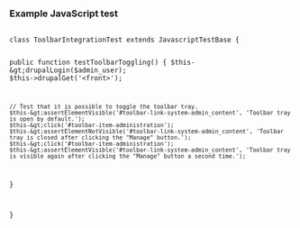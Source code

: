 <h3>Example JavaScript test</h3>
          <pre><code class="hljs">
class ToolbarIntegrationTest extends JavascriptTestBase {

  public function testToolbarToggling() {
    $this-&gt;drupalLogin($admin_user);
    $this-&gt;drupalGet('&lt;front&gt;');

    // Test that it is possible to toggle the toolbar tray.
    $this-&gt;assertElementVisible('#toolbar-link-system-admin_content', 'Toolbar tray is open by default.');
    $this-&gt;click('#toolbar-item-administration');
    $this-&gt;assertElementNotVisible('#toolbar-link-system-admin_content', 'Toolbar tray is closed after clicking the "Manage" button.');
    $this-&gt;click('#toolbar-item-administration');
    $this-&gt;assertElementVisible('#toolbar-link-system-admin_content', 'Toolbar tray is visible again after clicking the "Manage" button a second time.');
  }

}
          </code></pre>
        